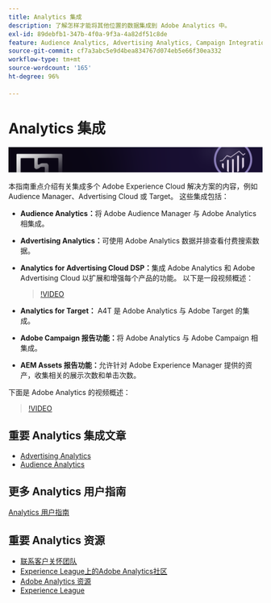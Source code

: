 ```yaml
---
title: Analytics 集成
description: 了解怎样才能将其他位置的数据集成到 Adobe Analytics 中。
exl-id: 89debfb1-347b-4f0a-9f3a-4a82df51c8de
feature: Audience Analytics, Advertising Analytics, Campaign Integration, AEM Assets Reporting, Activity Map
source-git-commit: cf7a3abc5e9d4bea834767d074eb5e66f30ea332
workflow-type: tm+mt
source-wordcount: '165'
ht-degree: 96%

---
```


# Analytics 集成

![横幅](../../assets/doc_banner_integrate.png)

本指南重点介绍有关集成多个 Adobe Experience Cloud 解决方案的内容，例如 Audience Manager、Advertising Cloud 或 Target。 这些集成包括：

* **Audience Analytics：**&#x200B;将 Adobe Audience Manager 与 Adobe Analytics 相集成。
* **Advertising Analytics：**&#x200B;可使用 Adobe Analytics 数据并排查看付费搜索数据。
* **Analytics for Advertising Cloud DSP：**&#x200B;集成 Adobe Analytics 和 Adobe Advertising Cloud 以扩展和增强每个产品的功能。 以下是一段视频概述：

  >[!VIDEO](https://video.tv.adobe.com/v/27237/?quality=12)
* **Analytics for Target：** A4T 是 Adobe Analytics 与 Adobe Target 的集成。
* **Adobe Campaign 报告功能：**&#x200B;将 Adobe Analytics 与 Adobe Campaign 相集成。
* **AEM Assets 报告功能：**&#x200B;允许针对 Adobe Experience Manager 提供的资产，收集相关的展示次数和单击次数。

下面是 Adobe Analytics 的视频概述：

>[!VIDEO](https://video.tv.adobe.com/v/27429/?quality=12)

## 重要 Analytics 集成文章

* [Advertising Analytics](c-advertising-analytics/overview.md)
* [Audience Analytics](c-audience-analytics/mc-audiences-aam.md)

## 更多 Analytics 用户指南

[Analytics 用户指南](https://experienceleague.adobe.com/docs/analytics.html)

## 重要 Analytics 资源

* [联系客户关怀团队](https://experienceleague.adobe.com/?support-solution=Analytics#support)
* [Experience League上的Adobe Analytics社区](https://experienceleaguecommunities.adobe.com/t5/adobe-analytics/ct-p/adobe-analytics-community)
* [Adobe Analytics 资源](https://forums.adobe.com/message/10660755)
* [Experience League](https://landing.adobe.com/experience-league/)
